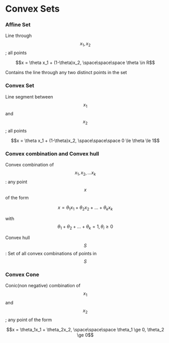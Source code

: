 # Convex Sets

### Affine Set

Line through $$x_1, x_2$$; all points

$$x = \theta x_1 + (1-\theta)x_2, \space\space\space \theta \in R$$

Contains the line through any two distinct points in the set

### Convex Set

Line segment between $$x_1$$ and $$x_2$$; all points

$$x = \theta x_1 + (1-\theta)x_2, \space\space\space 0 \le \theta \le 1$$

### Convex combination and Convex hull

Convex combination of $$x_1, x_2, ... x_k$$: any point $$x$$ of the form

$$x = \theta_1x_1 + \theta_2x_2 + ... + \theta_kx_k$$

with $$\theta_1 + \theta_2 + ... + \theta_k = 1, \theta_i \ge 0$$

Convex hull $$S$$ :  Set of all convex combinations of points in $$S$$

### Convex Cone

Conic(non negative) combination of $$x_1$$ and $$x_2$$; any point of the form

$$x = \theta_1x_1 + \theta_2x_2, \space\space\space \theta_1 \ge 0, \theta_2 \ge 0$$